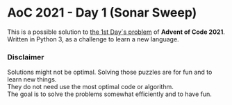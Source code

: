 # AoC 2021 - Day 1 (Sonar Sweep)

This is a possible solution to [the 1st Day`s problem](https://adventofcode.com/2021/day/1)  of **Advent of Code 2021**.  
Written in Python 3, as a challenge to learn a new language.

### Disclaimer

Solutions might not be optimal. Solving those puzzles are for fun and to learn new things.  
They do not need use the most optimal code or algorithm.  
The goal is to solve the problems somewhat efficiently and to have fun.  
